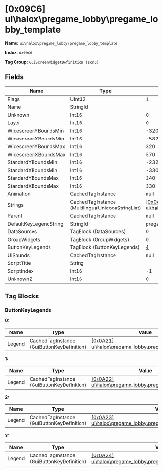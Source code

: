 # [0x09C6] ui\halox\pregame_lobby\pregame_lobby_template

**Name:** ```ui\halox\pregame_lobby\pregame_lobby_template```

**Index:** ```0x09C6```

**Tag Group:** ```GuiScreenWidgetDefinition (scn3)```

## Fields

Name	| Type	| Value
---	|---	|---	|
Flags	|UInt32	|1
Name	|StringId	|
Unknown	|Int16	|0
Layer	|Int16	|0
WidescreenYBoundsMin	|Int16	|-320
WidescreenXBoundsMin	|Int16	|-582
WidescreenYBoundsMax	|Int16	|320
WidescreenXBoundsMax	|Int16	|570
StandardYBoundsMin	|Int16	|-232
StandardXBoundsMin	|Int16	|-330
StandardYBoundsMax	|Int16	|240
StandardXBoundsMax	|Int16	|330
Animation	|CachedTagInstance	|null
Strings	|CachedTagInstance (MultilingualUnicodeStringList)	|[[0x0A20] ui\halox\pregame_lobby\strings](../MultilingualUnicodeStringList/0A20.md)
Parent	|CachedTagInstance	|null
DefaultKeyLegendString	|StringId	|pregame_lobby_offline
DataSources	|TagBlock (DataSources)	|0
GroupWidgets	|TagBlock (GroupWidgets)	|0
ButtonKeyLegends	|TagBlock (ButtonKeyLegends)	|[4](#buttonkeylegends)
UiSounds	|CachedTagInstance	|null
ScriptTitle	|String	|
ScriptIndex	|Int16	|-1
Unknown2	|Int16	|0


## Tag Blocks

### ButtonKeyLegends

**0:**

Name	| Type	| Value
---	|---	|---	|
Legend	|CachedTagInstance (GuiButtonKeyDefinition)	|[[0x0A21] ui\halox\pregame_lobby\pregame_lobby_online](../GuiButtonKeyDefinition/0A21.md)


**1:**

Name	| Type	| Value
---	|---	|---	|
Legend	|CachedTagInstance (GuiButtonKeyDefinition)	|[[0x0A22] ui\halox\pregame_lobby\pregame_lobby_offline](../GuiButtonKeyDefinition/0A22.md)


**2:**

Name	| Type	| Value
---	|---	|---	|
Legend	|CachedTagInstance (GuiButtonKeyDefinition)	|[[0x0A23] ui\halox\pregame_lobby\pregame_lobby_online_team_change](../GuiButtonKeyDefinition/0A23.md)


**3:**

Name	| Type	| Value
---	|---	|---	|
Legend	|CachedTagInstance (GuiButtonKeyDefinition)	|[[0x0A24] ui\halox\pregame_lobby\pregame_lobby_offline_team_change](../GuiButtonKeyDefinition/0A24.md)


